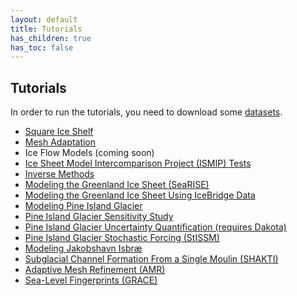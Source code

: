 ```yaml
---
layout: default
title: Tutorials
has_children: true
has_toc: false
---
```


## Tutorials
In order to run the tutorials, you need to download some <a href="datasets">datasets</a>.
- <a href="squareiceshelf">Square Ice Shelf</a>
- <a href="mesh">Mesh Adaptation</a>
- Ice Flow Models (coming soon)
- <a href="ismip">Ice Sheet Model Intercomparison Project (ISMIP) Tests</a>
- <a href="inversion">Inverse Methods</a>
- <a href="greenland">Modeling the Greenland Ice Sheet (SeaRISE)</a>
- <a href="icebridge">Modeling the Greenland Ice Sheet Using IceBridge Data</a>
- <a href="pig">Modeling Pine Island Glacier</a>
- <a href="pigsensitivity">Pine Island Glacier Sensitivity Study</a>
- <a href="uncertaintyquantification">Pine Island Glacier Uncertainty Quantification (requires Dakota)</a>
- <a href="pigstissm">Pine Island Glacier Stochastic Forcing (StISSM)</a>
- <a href="jks">Modeling Jakobshavn Isbr&aelig;</a>
- <a href="shakti">Subglacial Channel Formation From a Single Moulin (SHAKTI)</a>
- <a href="amr">Adaptive Mesh Refinement (AMR)</a>
- <a href="sealevelfingerprints">Sea-Level Fingerprints (GRACE)</a>
